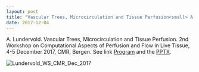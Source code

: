 ```yaml
---
layout: post
title: "Vascular Trees, Microcirculation and Tissue Perfusion<small> A. Lundervold @ Workshop, CMR</small>"
date: 2017-12-04
---
```


A. Lundervold. Vascular Trees, Microcirculation and Tissue Perfusion. 2nd Workshop on Computational Aspects of Perfusion and Flow in Live Tissue, 4-5 December 2017, CMR, Bergen. 
See link [Program](http://folk.uib.no/eha070/FBIDCworkshop2017/program.pdf) and the [PPTX](https://drive.google.com/file/d/1PDaMAqyelG-b8rqEkXIsYZlzWnAbD112/view?usp=sharing).
    

![Lundervold_WS_CMR_Dec_2017](http://arvidl.github.io/images/2017-12-04-Lundervold_Vascular_trees_microcirculation_and_tissue_perfusion_slide13.png "Lundervold_WS_CMR_Dec_2017")